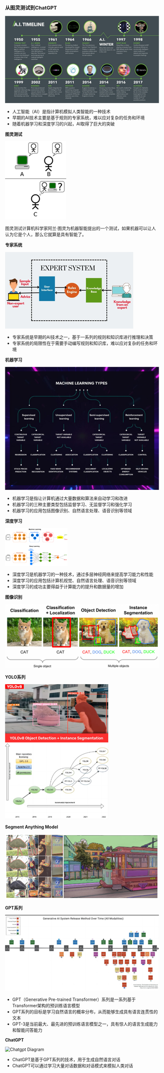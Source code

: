 ### 从图灵测试到ChatGPT

<img src="imgs/Artificial-Intelligence-AI-Timeline-Infographic.jpeg" alt="Artificial Intelligence Timeline Infographic – From Eliza to Tay and beyond  – digitalwellbeing.org" style="zoom: 50%;" />

- 人工智能（AI）是指计算机模拟人类智能的一种技术
- 早期的AI技术主要是基于规则的专家系统，难以应对复杂的任务和环境
- 随着机器学习和深度学习的兴起，AI取得了巨大的突破



**图灵测试**

<img src="imgs/1200px-Turing_Test_Version_3.svg.png" alt="图灵测试- 维基百科，自由的百科全书" style="zoom:25%;" />

图灵测试计算机科学家阿兰·图灵为机器智能提出的一个测试，如果机器可以让人认为它是个人，那么它就算是具有智能了。



**专家系统**

<img src="imgs/Block-Diagram-of-Expert-System-in-AI.jpg" alt="Expert System in Artificial Intelligence - Box Of Notes" style="zoom: 50%;" />

- 专家系统是早期的AI技术之一，基于一系列的规则和知识库进行推理和决策
- 专家系统的局限性在于需要手动编写规则和知识库，难以应对复杂的任务和环境



**机器学习**

<img src="imgs/fcxptl97.3_(14).jpg" alt="How to Choose a Machine Learning Algorithm?" style="zoom: 50%;" />

- 机器学习是指让计算机通过大量数据和算法来自动学习和改进
- 机器学习的三种主要类型包括监督学习、无监督学习和强化学习
- 机器学习的应用包括图像识别、自然语言处理、语音识别等领域



**深度学习**

<img src="imgs/electronics-09-00483-g001.png" alt="Electronics | Free Full-Text | Sentiment Analysis Based on Deep Learning: A  Comparative Study" style="zoom:20%;" />

- 深度学习是机器学习的一种技术，通过多层神经网络来提高学习能力和性能
- 深度学习的应用包括计算机视觉、自然语言处理、语音识别等领域
- 深度学习的成功主要得益于计算能力的提升和数据量的增加



**图像识别**

![Top 5 Image Classification Research Papers Every Data Scientist Should Know](imgs/localizationVsDetection.png)



**YOLO系列**

<img src="imgs/YOLOv8-Object-Detection-Instance-Segmentation-0-8-screenshot.png" alt="YOLOv8 shows the enormous possibilities of computer vision" style="zoom:33%;" />

<img src="imgs/v2-c0647ab8aa56e429e997933f489f8198_720w.jpg" alt="YOLO家族系列模型的演变：从v1到v8（上） - 知乎" style="zoom: 33%;" />



**Segment Anything Model**

![image-20230426134031162](imgs/image-20230426134031162.png)



**GPT系列**

![图像](imgs/Fo8hOyvaYAAXIZn.jpeg)

- GPT（Generative Pre-trained Transformer）系列是一系列基于Transformer架构的预训练语言模型
- GPT系列的目标是学习自然语言的概率分布，从而能够生成具有语言连贯性的文本
- GPT-3是当前最大、最先进的预训练语言模型之一，具有惊人的语言生成能力和智能问答能力



**ChatGPT**

![Chatgpt Diagram](https://openaicom.imgix.net/cf717bdb-0c8c-428a-b82b-3c3add87a600/ChatGPT_Diagram.svg?fm=auto&auto=compress,format&fit=min&w=1919&h=1138)

- ChatGPT是基于GPT系列的技术，用于生成自然语言对话
- ChatGPT可以通过学习大量对话数据和对话模式来模拟人类对话